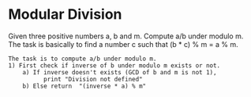 # Modular Division
Given three positive numbers a, b and m. Compute a/b under modulo m. The task is basically to find a number c such that (b * c) % m = a % m.

```
The task is to compute a/b under modulo m.
1) First check if inverse of b under modulo m exists or not. 
    a) If inverse doesn't exists (GCD of b and m is not 1), 
          print "Division not defined"
    b) Else return  "(inverse * a) % m" 
```